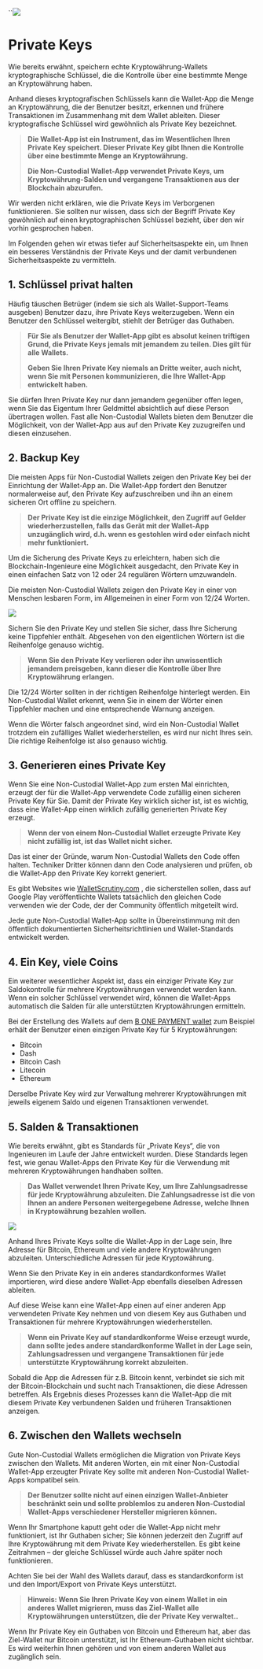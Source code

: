 ``![](../images/03-main-l.png)

# Private Keys

Wie bereits erwähnt, speichern echte Kryptowährung-Wallets kryptographische Schlüssel, die die Kontrolle über eine bestimmte Menge an Kryptowährung haben.

Anhand dieses kryptografischen Schlüssels kann die Wallet-App die Menge an Kryptowährung, die der Benutzer besitzt, erkennen und frühere Transaktionen im Zusammenhang mit dem Wallet ableiten. Dieser kryptografische Schlüssel wird gewöhnlich als Private Key bezeichnet.

> **Die Wallet-App ist ein Instrument, das im Wesentlichen Ihren Private Key speichert. Dieser Private Key gibt Ihnen die Kontrolle über eine bestimmte Menge an Kryptowährung.**
>
> **Die Non-Custodial Wallet-App verwendet Private Keys, um Kryptowährung-Salden und vergangene Transaktionen aus der Blockchain abzurufen.**

Wir werden nicht erklären, wie die Private Keys im Verborgenen funktionieren. Sie sollten nur wissen, dass sich der Begriff Private Key gewöhnlich auf einen kryptographischen Schlüssel bezieht, über den wir vorhin gesprochen haben.

Im Folgenden gehen wir etwas tiefer auf Sicherheitsaspekte ein, um Ihnen ein besseres Verständnis der Private Keys und der damit verbundenen Sicherheitsaspekte zu vermitteln.

## 1. Schlüssel privat halten

Häufig täuschen Betrüger (indem sie sich als Wallet-Support-Teams ausgeben) Benutzer dazu, ihre Private Keys weiterzugeben. Wenn ein Benutzer den Schlüssel weitergibt, stiehlt der Betrüger das Guthaben.

> **Für Sie als Benutzer der Wallet-App gibt es absolut keinen triftigen Grund, die Private Keys jemals mit jemandem zu teilen. Dies gilt für alle Wallets.**
>
> **Geben Sie Ihren Private Key niemals an Dritte weiter, auch nicht, wenn Sie mit Personen kommunizieren, die Ihre Wallet-App entwickelt haben.**

Sie dürfen Ihren Private Key nur dann jemandem gegenüber offen legen, wenn Sie das Eigentum Ihrer Geldmittel absichtlich auf diese Person übertragen wollen. Fast alle Non-Custodial Wallets bieten dem Benutzer die Möglichkeit, von der Wallet-App aus auf den Private Key zuzugreifen und diesen einzusehen.

## 2. Backup Key

Die meisten Apps für Non-Custodial Wallets zeigen den Private Key bei der Einrichtung der Wallet-App an. Die Wallet-App fordert den Benutzer normalerweise auf, den Private Key aufzuschreiben und ihn an einem sicheren Ort offline zu speichern.
 
> **Der Private Key ist die einzige Möglichkeit, den Zugriff auf Gelder wiederherzustellen, falls das Gerät mit der Wallet-App unzugänglich wird, d.h. wenn es gestohlen wird oder einfach nicht mehr funktioniert.**

Um die Sicherung des Private Keys zu erleichtern, haben sich die Blockchain-Ingenieure eine Möglichkeit ausgedacht, den Private Key in einen einfachen Satz von 12 oder 24 regulären Wörtern umzuwandeln.

Die meisten Non-Custodial Wallets zeigen den Private Key in einer von Menschen lesbaren Form, im Allgemeinen in einer Form von 12/24 Worten.

![](../images/03-02-l.png)

Sichern Sie den Private Key und stellen Sie sicher, dass Ihre Sicherung keine Tippfehler enthält. Abgesehen von den eigentlichen Wörtern ist die Reihenfolge genauso wichtig.

> **Wenn Sie den Private Key verlieren oder ihn unwissentlich jemandem preisgeben, kann dieser die Kontrolle über Ihre Kryptowährung erlangen.**

Die 12/24 Wörter sollten in der richtigen Reihenfolge hinterlegt werden. Ein Non-Custodial Wallet erkennt, wenn Sie in einem der Wörter einen Tippfehler machen und eine entsprechende Warnung anzeigen.

Wenn die Wörter falsch angeordnet sind, wird ein Non-Custodial Wallet trotzdem ein zufälliges Wallet wiederherstellen, es wird nur nicht Ihres sein. Die richtige Reihenfolge ist also genauso wichtig.

## 3. Generieren eines Private Key

Wenn Sie eine Non-Custodial Wallet-App zum ersten Mal einrichten, erzeugt der für die Wallet-App verwendete Code zufällig einen sicheren Private Key für Sie. Damit der Private Key wirklich sicher ist, ist es wichtig, dass eine Wallet-App einen wirklich zufällig generierten Private Key erzeugt.

> **Wenn der von einem Non-Custodial Wallet erzeugte Private Key nicht zufällig ist, ist das Wallet nicht sicher.**

Das ist einer der Gründe, warum Non-Custodial Wallets den Code offen halten. Techniker Dritter können dann den Code analysieren und prüfen, ob die Wallet-App den Private Key korrekt generiert.

Es gibt Websites wie [WalletScrutiny.com](https://walletscrutiny.com) , die sicherstellen sollen, dass auf Google Play veröffentlichte Wallets tatsächlich den gleichen Code verwenden wie der Code, der der Community öffentlich mitgeteilt wird.
   
Jede gute Non-Custodial Wallet-App sollte in Übereinstimmung mit den öffentlich dokumentierten Sicherheitsrichtlinien und Wallet-Standards entwickelt werden.

## 4. Ein Key, viele Coins

Ein weiterer wesentlicher Aspekt ist, dass ein einziger Private Key zur Saldokontrolle für mehrere Kryptowährungen verwendet werden kann. Wenn ein solcher Schlüssel verwendet wird, können die Wallet-Apps automatisch die Salden für alle unterstützten Kryptowährungen ermitteln.

Bei der Erstellung des Wallets auf dem [B ONE PAYMENT wallet](https://bonepayment.com) zum Beispiel erhält der Benutzer einen einzigen Private Key für 5 Kryptowährungen:

- Bitcoin
- Dash
- Bitcoin Cash
- Litecoin
- Ethereum

Derselbe Private Key wird zur Verwaltung mehrerer Kryptowährungen mit jeweils eigenem Saldo und eigenen Transaktionen verwendet.

## 5. Salden & Transaktionen

Wie bereits erwähnt, gibt es Standards für „Private Keys“, die von Ingenieuren im Laufe der Jahre entwickelt wurden. Diese Standards legen fest, wie genau Wallet-Apps den Private Key für die Verwendung mit mehreren Kryptowährungen handhaben sollten.

> **Das Wallet verwendet Ihren Private Key, um Ihre Zahlungsadresse für jede Kryptowährung abzuleiten. Die Zahlungsadresse ist die von Ihnen an andere Personen weitergegebene Adresse, welche Ihnen in Kryptowährung bezahlen wollen.**

![](../images/03-03-l.png)

Anhand Ihres Private Keys sollte die Wallet-App in der Lage sein, Ihre Adresse für Bitcoin, Ethereum und viele andere Kryptowährungen abzuleiten. Unterschiedliche Adressen für jede Kryptowährung.

Wenn Sie den Private Key in ein anderes standardkonformes Wallet importieren, wird diese andere Wallet-App ebenfalls dieselben Adressen ableiten.

Auf diese Weise kann eine Wallet-App einen auf einer anderen App verwendeten Private Key nehmen und von diesem Key aus Guthaben und Transaktionen für mehrere Kryptowährungen wiederherstellen.

> **Wenn ein Private Key auf standardkonforme Weise erzeugt wurde, dann sollte jedes andere standardkonforme Wallet in der Lage sein, Zahlungsadressen und vergangene Transaktionen für jede unterstützte Kryptowährung korrekt abzuleiten.**

Sobald die App die Adressen für z.B. Bitcoin kennt, verbindet sie sich mit der Bitcoin-Blockchain und sucht nach Transaktionen, die diese Adressen betreffen. Als Ergebnis dieses Prozesses kann die Wallet-App die mit diesem Private Key verbundenen Salden und früheren Transaktionen anzeigen.

## 6. Zwischen den Wallets wechseln

Gute Non-Custodial Wallets ermöglichen die Migration von Private Keys zwischen den Wallets. Mit anderen Worten, ein mit einer Non-Custodial Wallet-App erzeugter Private Key sollte mit anderen Non-Custodial Wallet-Apps kompatibel sein.

> **Der Benutzer sollte nicht auf einen einzigen Wallet-Anbieter beschränkt sein und sollte problemlos zu anderen Non-Custodial Wallet-Apps verschiedener Hersteller migrieren können.** 

Wenn Ihr Smartphone kaputt geht oder die Wallet-App nicht mehr funktioniert, ist Ihr Guthaben sicher; Sie können jederzeit den Zugriff auf Ihre Kryptowährung mit dem Private Key wiederherstellen. Es gibt keine Zeitrahmen – der gleiche Schlüssel würde auch Jahre später noch funktionieren.

Achten Sie bei der Wahl des Wallets darauf, dass es standardkonform ist und den Import/Export von Private Keys unterstützt.

> **Hinweis: Wenn Sie Ihren Private Key von einem Wallet in ein anderes Wallet migrieren, muss das Ziel-Wallet alle Kryptowährungen unterstützen, die der Private Key verwaltet..**

Wenn Ihr Private Key ein Guthaben von Bitcoin und Ethereum hat, aber das Ziel-Wallet nur Bitcoin unterstützt, ist Ihr Ethereum-Guthaben nicht sichtbar. Es wird weiterhin Ihnen gehören und von einem anderen Wallet aus zugänglich sein.
